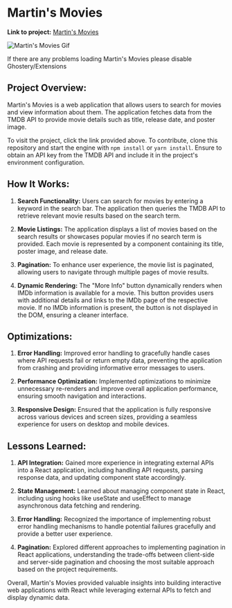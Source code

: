 # Martin's Movies

**Link to project:** [Martin's Movies](https://martins-movie-reviews.netlify.app/)

![Martin's Movies Gif](https://media.giphy.com/media/v1.Y2lkPTc5MGI3NjExZTVxZWMzY3hsa2t1aGVpcDFqYWw2bXVzcjVucHFmdWxpNGl5Zms5eCZlcD12MV9pbnRlcm5hbF9naWZfYnlfaWQmY3Q9Zw/dPH8sAzA2lpPXyXLCx/giphy-downsized-large.gif)

If there are any problems loading Martin's Movies please disable Ghostery/Extensions

## Project Overview:

Martin's Movies is a web application that allows users to search for movies and view information about them. The application fetches data from the TMDB API to provide movie details such as title, release date, and poster image.

To visit the project, click the link provided above. To contribute, clone this repository and start the engine with `npm install` or `yarn install`. Ensure to obtain an API key from the TMDB API and include it in the project's environment configuration.

## How It Works:

1. **Search Functionality:** Users can search for movies by entering a keyword in the search bar. The application then queries the TMDB API to retrieve relevant movie results based on the search term.

2. **Movie Listings:** The application displays a list of movies based on the search results or showcases popular movies if no search term is provided. Each movie is represented by a component containing its title, poster image, and release date.

3. **Pagination:** To enhance user experience, the movie list is paginated, allowing users to navigate through multiple pages of movie results.

4. **Dynamic Rendering:** The "More Info" button dynamically renders when IMDb information is available for a movie. This button provides users with additional details and links to the IMDb page of the respective movie. If no IMDb information is present, the button is not displayed in the DOM, ensuring a cleaner interface.

## Optimizations:

1. **Error Handling:** Improved error handling to gracefully handle cases where API requests fail or return empty data, preventing the application from crashing and providing informative error messages to users.

2. **Performance Optimization:** Implemented optimizations to minimize unnecessary re-renders and improve overall application performance, ensuring smooth navigation and interactions.

3. **Responsive Design:** Ensured that the application is fully responsive across various devices and screen sizes, providing a seamless experience for users on desktop and mobile devices.

## Lessons Learned:

1. **API Integration:** Gained more experience in integrating external APIs into a React application, including handling API requests, parsing response data, and updating component state accordingly.

2. **State Management:** Learned about managing component state in React, including using hooks like useState and useEffect to manage asynchronous data fetching and rendering.

3. **Error Handling:** Recognized the importance of implementing robust error handling mechanisms to handle potential failures gracefully and provide a better user experience.

4. **Pagination:** Explored different approaches to implementing pagination in React applications, understanding the trade-offs between client-side and server-side pagination and choosing the most suitable approach based on the project requirements.

Overall, Martin's Movies provided valuable insights into building interactive web applications with React while leveraging external APIs to fetch and display dynamic data.

